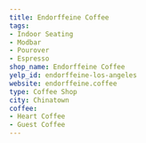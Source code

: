 ```yaml
---
title: Endorffeine Coffee
tags:
- Indoor Seating
- Modbar
- Pourover
- Espresso
shop_name: Endorffeine Coffee
yelp_id: endorffeine-los-angeles
website: endorffeine.coffee
type: Coffee Shop
city: Chinatown
coffee:
- Heart Coffee
- Guest Coffee
---
```

